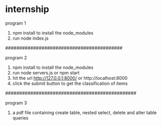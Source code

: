 # internship

program 1
1) npm install to install the node_modules
2) run node index.js

##########################################

program 2
1) npm install to install the node_modules
2) run node servers.js or npm start
3) hit the url http://127.0.0.1:8000/ or http://localhost:8000
4) click the submit button to get the classification of items

###############################################

program 3
1) a pdf file containing create table, nested select, delete and alter table queries
